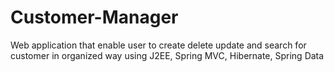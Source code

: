 # Customer-Manager
Web application that enable user to create delete update and search for customer in organized way using J2EE, Spring MVC, Hibernate, Spring Data
